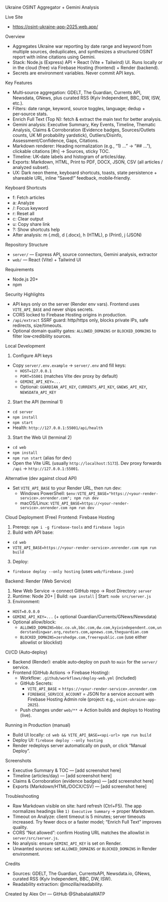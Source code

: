 Ukraine OSINT Aggregator + Gemini Analysis

Live Site
- https://osint-ukraine-app-2025.web.app/

Overview
- Aggregates Ukraine war reporting by date range and keyword from multiple sources, deduplicates, and synthesizes a structured OSINT report with inline citations using Gemini.
- Stack: Node.js (Express) API + React (Vite + Tailwind) UI. Runs locally or in the cloud (free) via Firebase Hosting (frontend) + Render (backend).
- Secrets are environment variables. Never commit API keys.

Key Features
- Multi‑source aggregation: GDELT, The Guardian, Currents API, Newsdata, GNews, plus curated RSS (Kyiv Independent, BBC, DW, ISW, etc.).
- Filters: date range, keyword, source toggles, language; dedup + per‑source stats.
- Enrich Full Text (Top N): fetch & extract the main text for better analysis.
- Gemini analysis: Executive Summary, Key Events, Timeline, Thematic Analysis, Claims & Corroboration (Evidence badges, Sources/Outlets counts, UK MI probability yardstick), Outliers/Disinfo, Assessment/Confidence, Gaps, Citations.
- Markdown renderer: Heading normalization (e.g., “1) …” → “## …”), clickable citations [#n] → Sources, sticky TOC.
- Timeline: UK‑date labels and histogram of articles/day.
- Exports: Markdown, HTML, Print to PDF, DOCX, JSON, CSV (all articles / analyzed subset).
- UX: Dark neon theme, keyboard shortcuts, toasts, state persistence + shareable URL, inline “Saved!” feedback, mobile‑friendly.

Keyboard Shortcuts
- f: Fetch articles
- a: Analyze
- /: Focus keyword
- r: Reset all
- c: Clear output
- u: Copy share link
- ?: Show shortcuts help
- After analysis: m (.md), d (.docx), h (HTML), p (Print), j (JSON)

Repository Structure
- `server/` — Express API, source connectors, Gemini analysis, extractor
- `web/` — React (Vite) + Tailwind UI

Requirements
- Node.js 20+
- npm

Security Highlights
- API keys only on the server (Render env vars). Frontend uses `VITE_API_BASE` and never ships secrets.
- CORS locked to Firebase Hosting origins in production.
- `/api/extract` SSRF guard: http/https only, blocks private IPs, safe redirects, size/timeouts.
- Optional domain quality gates: `ALLOWED_DOMAINS` or `BLOCKED_DOMAINS` to filter low‑credibility sources.

Local Development
1) Configure API keys
- Copy `server/.env.example` → `server/.env` and fill keys:
  - `HOST=127.0.0.1`
  - `PORT=55001` (matches Vite dev proxy by default)
  - `GEMINI_API_KEY=...`
  - Optional: `GUARDIAN_API_KEY`, `CURRENTS_API_KEY`, `GNEWS_API_KEY`, `NEWSDATA_API_KEY`

2) Start the API (terminal 1)
- `cd server`
- `npm install`
- `npm start`
- Health: `http://127.0.0.1:55001/api/health`

3) Start the Web UI (terminal 2)
- `cd web`
- `npm install`
- `npm run start` (alias for dev)
- Open the Vite URL (usually `http://localhost:5173`). Dev proxy forwards `/api` → `http://127.0.0.1:55001`.

Alternative (dev against cloud API)
- Set `VITE_API_BASE` to your Render URL, then run dev:
  - Windows PowerShell: `$env:VITE_API_BASE="https://<your-render-service>.onrender.com"; npm run dev`
  - macOS/Linux: `VITE_API_BASE=https://<your-render-service>.onrender.com npm run dev`

Cloud Deployment (Free)
Frontend: Firebase Hosting
1) Prereqs: `npm i -g firebase-tools` and `firebase login`
2) Build with API base:
- `cd web`
- `VITE_API_BASE=https://<your-render-service>.onrender.com npm run build`
3) Deploy:
- `firebase deploy --only hosting` (uses `web/firebase.json`)

Backend: Render (Web Service)
1) New Web Service → connect GitHub repo → Root Directory: `server`
2) Runtime: Node 20+ | Build: `npm install` | Start: `node src/server.js`
3) Environment:
- `HOST=0.0.0.0`
- `GEMINI_API_KEY=...` (+ optional Guardian/Currents/GNews/Newsdata)
- Optional allow/block:
  - `ALLOWED_DOMAINS=bbc.co.uk,bbc.com,dw.com,kyivindependent.com,understandingwar.org,reuters.com,apnews.com,theguardian.com`
  - `BLOCKED_DOMAINS=zerohedge.com,freerepublic.com` (use either allowlist or blocklist)

CI/CD (Auto‑deploy)
- Backend (Render): enable auto‑deploy on push to `main` for the `server/` service.
- Frontend (GitHub Actions → Firebase Hosting):
  - Workflow: `.github/workflows/deploy-web.yml` (included)
  - GitHub Secrets:
    - `VITE_API_BASE` = `https://<your-render-service>.onrender.com`
    - `FIREBASE_SERVICE_ACCOUNT` = JSON for a service account with Firebase Hosting Admin role (project: e.g., `osint-ukraine-app-2025`).
  - Push changes under `web/**` → Action builds and deploys to Hosting (live).

Running in Production (manual)
- Build UI locally: `cd web && VITE_API_BASE=<api-url> npm run build`
- Deploy UI: `firebase deploy --only hosting`
- Render redeploys server automatically on push, or click “Manual Deploy”.

Screenshots
- Executive Summary & TOC — [add screenshot here]
- Timeline (articles/day) — [add screenshot here]
- Claims & Corroboration (evidence badges) — [add screenshot here]
- Exports (Markdown/HTML/DOCX/CSV) — [add screenshot here]

Troubleshooting
- Raw Markdown visible on site: hard refresh (Ctrl+F5). The app normalizes headings like `1) Executive Summary` → proper Markdown.
- Timeout on Analyze: client timeout is 5 minutes; server timeouts increased. Try fewer docs or a faster model; “Enrich Full Text” improves quality.
- CORS “Not allowed”: confirm Hosting URL matches the allowlist in `server/src/server.js`.
- No analysis: ensure `GEMINI_API_KEY` is set on Render.
- Unwanted sources: set `ALLOWED_DOMAINS` or `BLOCKED_DOMAINS` in Render environment.

Credits
- Sources: GDELT, The Guardian, CurrentsAPI, Newsdata.io, GNews, curated RSS (Kyiv Independent, BBC, DW, ISW).
- Readability extraction: @mozilla/readability.

Created by Alex Orr — GitHub @ShabalalaWATP

